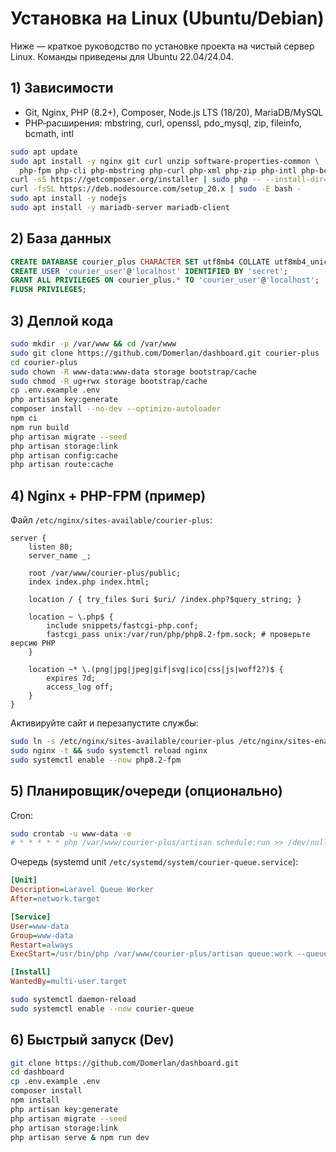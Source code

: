 ﻿# Установка на Linux (Ubuntu/Debian)

Ниже — краткое руководство по установке проекта на чистый сервер Linux. Команды приведены для Ubuntu 22.04/24.04.

## 1) Зависимости

- Git, Nginx, PHP (8.2+), Composer, Node.js LTS (18/20), MariaDB/MySQL
- PHP‑расширения: mbstring, curl, openssl, pdo_mysql, zip, fileinfo, bcmath, intl

```bash
sudo apt update
sudo apt install -y nginx git curl unzip software-properties-common \
  php-fpm php-cli php-mbstring php-curl php-xml php-zip php-intl php-bcmath php-gd php-mysql
curl -sS https://getcomposer.org/installer | sudo php -- --install-dir=/usr/local/bin --filename=composer
curl -fsSL https://deb.nodesource.com/setup_20.x | sudo -E bash -
sudo apt install -y nodejs
sudo apt install -y mariadb-server mariadb-client
```

## 2) База данных

```sql
CREATE DATABASE courier_plus CHARACTER SET utf8mb4 COLLATE utf8mb4_unicode_ci;
CREATE USER 'courier_user'@'localhost' IDENTIFIED BY 'secret';
GRANT ALL PRIVILEGES ON courier_plus.* TO 'courier_user'@'localhost';
FLUSH PRIVILEGES;
```

## 3) Деплой кода

```bash
sudo mkdir -p /var/www && cd /var/www
sudo git clone https://github.com/Domerlan/dashboard.git courier-plus
cd courier-plus
sudo chown -R www-data:www-data storage bootstrap/cache
sudo chmod -R ug+rwx storage bootstrap/cache
cp .env.example .env
php artisan key:generate
composer install --no-dev --optimize-autoloader
npm ci
npm run build
php artisan migrate --seed
php artisan storage:link
php artisan config:cache
php artisan route:cache
```

## 4) Nginx + PHP-FPM (пример)

Файл `/etc/nginx/sites-available/courier-plus`:

```nginx
server {
    listen 80;
    server_name _;

    root /var/www/courier-plus/public;
    index index.php index.html;

    location / { try_files $uri $uri/ /index.php?$query_string; }

    location ~ \.php$ {
        include snippets/fastcgi-php.conf;
        fastcgi_pass unix:/var/run/php/php8.2-fpm.sock; # проверьте версию PHP
    }

    location ~* \.(png|jpg|jpeg|gif|svg|ico|css|js|woff2?)$ {
        expires 7d;
        access_log off;
    }
}
```

Активируйте сайт и перезапустите службы:

```bash
sudo ln -s /etc/nginx/sites-available/courier-plus /etc/nginx/sites-enabled/
sudo nginx -t && sudo systemctl reload nginx
sudo systemctl enable --now php8.2-fpm
```

## 5) Планировщик/очереди (опционально)

Cron:
```bash
sudo crontab -u www-data -e
# * * * * * php /var/www/courier-plus/artisan schedule:run >> /dev/null 2>&1
```

Очередь (systemd unit `/etc/systemd/system/courier-queue.service`):
```ini
[Unit]
Description=Laravel Queue Worker
After=network.target

[Service]
User=www-data
Group=www-data
Restart=always
ExecStart=/usr/bin/php /var/www/courier-plus/artisan queue:work --queue=default --sleep=3 --tries=3 --timeout=90

[Install]
WantedBy=multi-user.target
```

```bash
sudo systemctl daemon-reload
sudo systemctl enable --now courier-queue
```

## 6) Быстрый запуск (Dev)

```bash
git clone https://github.com/Domerlan/dashboard.git
cd dashboard
cp .env.example .env
composer install
npm install
php artisan key:generate
php artisan migrate --seed
php artisan storage:link
php artisan serve & npm run dev
```
